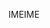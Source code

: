 <span data-ttu-id="6aa76-101">IME</span><span class="sxs-lookup"><span data-stu-id="6aa76-101">IME</span></span>